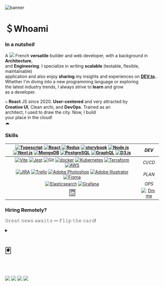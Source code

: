 ![banner](https://github.com/z-bj/z-bj/blob/master/Font-end_ops_developer_optimized.gif)


# ＄Whoami

### In a nut*shell*<br>
A <img src="https://cdn-icons-png.flaticon.com/512/197/197560.png" width="13"/> French **versatile** builder and web developer, with a background in **Architecture**,<br>and **Engineering**. I specialize in writing **scalable** (testable, flexible, maintainable)<br>application and also enjoy **sharing** my insights and experiences on [**DEV.to**](https://dev.to/z_bj)..<br>Whether I'm diving into a new programming language or exploring<br>the latest industry trends, I always strive to **learn** and grow<br>as a developer.


⤷ **React** JS since 2020. **User-centered** and very attracted by<br>**Creative UI**, Clean archi, and **DevOps**.
Trained as an<br>architect, I used to draw the city. Now, I build<br>your place in the cloud!<br>
☁


### Skills

 | <a href="https://www.typescriptlang.org/" title="Typescript"><img src="https://github.com/get-icon/geticon/raw/master/icons/typescript-icon.svg" alt="Typescript" width="21px" height="21px"></a> <a href="https://reactjs.org/" title="React"><img src="https://github.com/get-icon/geticon/raw/master/icons/react.svg" alt="React" width="21px" height="21px"></a> <a href="https://redux.js.org/" title="Redux"><img src="https://github.com/get-icon/geticon/raw/master/icons/redux.svg" alt="Redux" width="21px" height="21px"></a> <a href="https://storybook.js.org/" title="StoryBook"><img src="https://github.com/get-icon/geticon/raw/master/icons/storybook-icon.svg" alt="storybook" width="21px" height="21px"></a> <a href="https://nodejs.org/" title="Node.js"><img src="https://github.com/get-icon/geticon/raw/master/icons/nodejs-icon.svg" alt="Node.js" width="21px" height="21px"></a> <a href="https://nextjs.org/" title="Next.js"><img src="https://github.com/get-icon/geticon/raw/master/icons/nextjs-icon.svg" alt="Next.js" width="21px" height="21px"></a> <a href="https://www.mongodb.org/" title="MongoDB"><img src="https://github.com/get-icon/geticon/raw/master/icons/mongodb-icon.svg" alt="MongoDB" width="21px" height="21px"></a> <a href="https://www.postgresql.org/" title="PostgreSQL"><img src="https://github.com/get-icon/geticon/raw/master/icons/postgresql.svg" alt="PostgreSQL" width="21px" height="21px"></a> <a href="https://graphql.org/" title="GraphQL"><img src="https://github.com/get-icon/geticon/raw/master/icons/graphql.svg" alt="GraphQL" width="21px" height="21px"></a> <a href="https://d3js.org/" title="D3.js"><img src="https://github.com/get-icon/geticon/raw/master/icons/d3.svg" alt="D3.js" width="21px" height="21px"></a>	| _DEV_	|
|:---:	|:---:	|
| <a href="https://vitejs.dev/" title="Vite"><img src="https://github.com/get-icon/geticon/raw/master/icons/vite.svg" alt="Vite" width="21px" height="21px"></a> <a href="https://git-scm.com/" title="Git"> <a href="https://jestjs.io/fr/" title="Jest"><img src="https://github.com/get-icon/geticon/raw/master/icons/jest.svg" alt="Jest" width="21px" height="21px"></a> <img src="https://github.com/get-icon/geticon/raw/master/icons/git-icon.svg" alt="Git" width="21px" height="21px"></a> <a href="https://www.docker.com/" title="docker"><img src="https://github.com/get-icon/geticon/raw/master/icons/docker-icon.svg" alt="docker" width="21px" height="21px"></a> <a href="https://kubernetes.io/" title="Kubernetes"><img src="https://github.com/get-icon/geticon/raw/master/icons/kubernetes.svg" alt="Kubernetes" width="21px" height="21px"></a> <a href="https://www.terraform.io/" title="Terraform"><img src="https://github.com/get-icon/geticon/raw/master/icons/terraform.svg" alt="Terraform" width="21px" height="21px"></a> <a href="https://aws.amazon.com/" title="AWS"><img src="https://github.com/get-icon/geticon/raw/master/icons/aws.svg" alt="AWS" width="21px" height="21px"></a>	| _CI/CD_ 	|
| <a href="https://www.atlassian.com/software/jira" title="JIRA"><img src="https://github.com/get-icon/geticon/raw/master/icons/jira.svg" alt="JIRA" width="21px" height="21px"></a> <a href="https://trello.com/" title="Trello"><img src="https://github.com/get-icon/geticon/raw/master/icons/trello.svg" alt="Trello" width="21px" height="21px"></a> <a href="https://www.adobe.com/products/photoshop.html" title="Adobe Photoshop"><img src="https://github.com/get-icon/geticon/raw/master/icons/adobe-photoshop.svg" alt="Adobe Photoshop" width="21px" height="21px"></a> <a href="https://www.adobe.com/products/illustrator.html" title="Adobe Illustrator"><img src="https://github.com/get-icon/geticon/raw/master/icons/adobe-illustrator.svg" alt="Adobe Illustrator" width="21px" height="21px"></a> <a href="https://www.figma.com/" title="Figma"><img src="https://github.com/get-icon/geticon/raw/master/icons/figma.svg" alt="Figma" width="21px" height="21px"></a> | _PLAN_	|
| <a href="https://www.elastic.co/products/elasticsearch" title="Elasticsearch"><img src="https://github.com/get-icon/geticon/raw/master/icons/elasticsearch.svg" alt="Elasticsearch" width="21px" height="21px"></a> <a href="https://grafana.com/" title="Grafana"><img src="https://github.com/get-icon/geticon/raw/master/icons/grafana.svg" alt="Grafana" width="21px" height="21px"></a>	|  _OPS_	|
|  <a aligh="left" href="https://www.linkedin.com/in/zakariabeji/" target="_blank" rel="noreferrer noopener"><img src="https://raw.githubusercontent.com/0xShapeShifter/dev-story/master/public/images/socials/linkedin.svg" alt="LinkedIn" width="22" height="25" /></a> | [![Dm me](https://github.com/z-bj/z-bj/blob/master/Dm_me.svg)](https://www.linkedin.com/in/zakariabeji/)| 


### Hiring Remotely?
𝙶𝚛𝚎𝚊𝚝 𝚗𝚎𝚠𝚜 𝚊𝚠𝚊𝚒𝚝𝚜 — 𝙵𝚕𝚒𝚙 𝚝𝚑𝚎 𝚌𝚊𝚛𝚍!
<details>
<summary><h1>🃏<h1/></summary>
 
 ![banner](https://github.com/z-bj/z-bj/blob/master/our_offices_are_clother.gif)
 ㅤ
 
 ### But, am I the right partner for you?
 
 
 <table>
    <thead>
        <tr>
            <th>Let's work together if...</th>
            <th>Let's not work together if...</th>
        </tr>
    </thead>
    <tbody>
        <tr>
            <td>🚀 You want a working product.</td>
            <td>You to buy days and hours.</td>
        </tr>
        <tr>
            <td>🤝 You’re looking for a partner.</td>
            <td>You’re looking for a supplier.</td>
        </tr>
        <tr>
            <td>📈 You want to build on data.</td>
            <td>You want to build on a guess.</td>
        </tr>
        <tr>
            <td>🏆 You want to be the best.</td>
            <td>You’re ok with mediocre results.</td>
        </tr>
        <tr>
            <td>💪 You know it takes hard work.</td>
            <td>You’re not fully invested.</td>
        </tr>
    </tbody>
</table>
 
<br>
 
If you’re still with me, then I’d love to hear from you and learn more<br>about what you’re working on. Drop me a line at<br>hello@zakariabeji.com. <br><br>The more details about your project you include in your message,<br> the faster I willget back to you. You’ll hear back from me within<br>2–4 business days.
 
 ⤷ Whatever challenge your organization might face,<br>
you don’t have to solve it alone. Let’s talk about<br>
the app that can’t wait and **get started**.<br>ツ
 
</details>

<a href="https://www.linkedin.com/in/zakariabeji/"><img src="https://img.shields.io/badge/-LinkedIn-black?style=for-the-badge&logo=Linkedin&logoColor=blue"></a>
<a href="https://z-bj.github.io/Coming_soon/"><img src="https://img.shields.io/badge/-Portfolio-black?style=for-the-badge&logo=storybook&logoColor=orange"></a>
<a href="https://www.behance.net/z-bj"><img src="https://img.shields.io/badge/-Behance-black?style=for-the-badge&logo=behance&logoColor=blue"></a>
<a href="https://dev.to/z_bj/how-to-google-it-like-a-senior-software-engineer-1fhj"><img src="https://img.shields.io/badge/-dev.to-black?style=for-the-badge&logo=dev.to&logoColor=white"></a>
